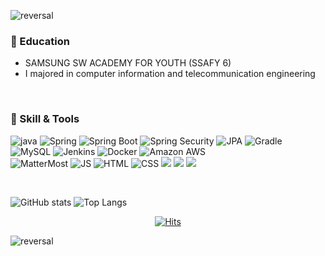 ![reversal](https://capsule-render.vercel.app/api?type=waving&color=0:DDF2E9,100:5FC397&text=Narin%20Kim&section=header&height=150&fontAlign=70&fontAlignY=30&fontSize=50&desc=welcome!&descAlign=79&descAlignY=55&fontColor=ffff)

  
### :seedling: Education
- SAMSUNG SW ACADEMY FOR YOUTH (SSAFY 6)
- I majored in computer information and telecommunication engineering

<br/>

### :seedling: Skill & Tools
![java](https://img.shields.io/badge/Java-007396?style=flat&logo=Java&logoColor=white) 
![Spring](https://img.shields.io/badge/Spring-6DB33F?style=flate&logo=Spring&logoColor=white) 
![Spring Boot](https://img.shields.io/badge/Spring%20Boot-6DB33F?style=flat&logo=Spring%20Boot&logoColor=white) 
![Spring Security](https://img.shields.io/badge/Spring%20Security-6DB33F?style=flat&logo=Spring%20Security&logoColor=white)
![JPA](https://img.shields.io/badge/JPA-6DB33F?style=flat&logo=JPA&logoColor=white)
![Gradle](https://img.shields.io/badge/Gradle-02303A?style=flat&logo=Gradle&logoColor=white) <br/>
![MySQL](https://img.shields.io/badge/MySQL-4479A1?style=flat-MySQL&logoColor=white)
![Jenkins](https://img.shields.io/badge/Jenkins-D24939?style=flat&logo=Jenkins&logoColor=white)
![Docker](https://img.shields.io/badge/Docker-2496ED?style=flat&logo=Docker&logoColor=white) 
![Amazon AWS](https://img.shields.io/badge/Amazon%20AWS-232F3E?style=flat&logo=Amazon%20AWS&logoColor=white) <br/>
![MatterMost](https://img.shields.io/badge/Mattormost-0058CC?style=flat&logo=Mattermost&logoColor=white)
![JS](https://img.shields.io/badge/JavaScript-F7DF1E?style=flat&logo=JavaScript&logoColor=white)
![HTML](https://img.shields.io/badge/HTML5-E34F26?style=flate&logo=JavaScript&logoColor=white)
 ![CSS](https://img.shields.io/badge/css-1572B6?style=flat-square&logo=css3&logoColor=white)
<img src="https://img.shields.io/badge/Jira Software-0052CC?style=flat&logo=Jira Software&logoColor=white"> 
<img src="https://img.shields.io/badge/github-181717?style=flat&logo=github&logoColor=white"> 
<img src="https://img.shields.io/badge/gitlab-181717?style=flat&logo=gitlab&logoColor=white"> 

<br/>
  
![GitHub stats](https://github-readme-stats.vercel.app/api?username=narinkim&theme=vue&show_icons=true&width="360px"&heigth="150px")
![Top Langs](https://github-readme-stats.vercel.app/api/top-langs/?username=narinkim&layout=compact&theme=vue&width="360px"&heigth="150px")
  
<div align=center>

[![Hits](https://hits.seeyoufarm.com/api/count/incr/badge.svg?url=https://github.com/narinkim)](https://hits.seeyoufarm.com) 

</div>

![reversal](https://capsule-render.vercel.app/api?type=waving&color=0:DDF2E9,100:5FC397&section=footer&height=150)



<!--
**narinkim/narinkim** is a ✨ _special_ ✨ repository because its `README.md` (this file) appears on your GitHub profile.

Here are some ideas to get you started:

- 🔭 I’m currently working on ...
- 🌱 I’m currently learning ...
- 👯 I’m looking to collaborate on ...
- 🤔 I’m looking for help with ...
- 💬 Ask me about ...
- 📫 How to reach me: ...
- 😄 Pronouns: ...
- ⚡ Fun fact: ...
-->
